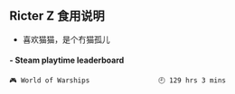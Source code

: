 ## Ricter Z 食用说明
- 喜欢猫猫，是个冇猫孤儿

<!-- steam-box start -->
#### - Steam playtime leaderboard
```text
🎮 World of Warships                 🕘 129 hrs 3 mins
```
<!-- Powered by https://github.com/YouEclipse/steam-box . -->
<!-- steam-box end -->
